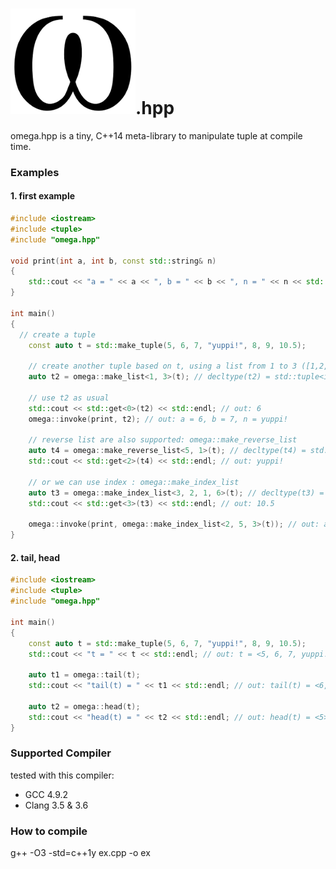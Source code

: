 # ![omega](/images/omega.png).hpp
omega.hpp is a tiny, C++14 meta-library to manipulate tuple at compile time.

### Examples

#### 1. first example
```cpp
#include <iostream>
#include <tuple>
#include "omega.hpp"

void print(int a, int b, const std::string& n)
{
	std::cout << "a = " << a << ", b = " << b << ", n = " << n << std::endl;
}

int main()
{
  // create a tuple
	const auto t = std::make_tuple(5, 6, 7, "yuppi!", 8, 9, 10.5);
	
	// create another tuple based on t, using a list from 1 to 3 ([1,2,3])
	auto t2 = omega::make_list<1, 3>(t); // decltype(t2) = std::tuple<int, int, const char*>
	
	// use t2 as usual
	std::cout << std::get<0>(t2) << std::endl; // out: 6
	omega::invoke(print, t2); // out: a = 6, b = 7, n = yuppi!
	
	// reverse list are also supported: omega::make_reverse_list
	auto t4 = omega::make_reverse_list<5, 1>(t); // decltype(t4) = std::tuple<int, int, const char*, int, int>
	std::cout << std::get<2>(t4) << std::endl; // out: yuppi!
	
	// or we can use index : omega::make_index_list
	auto t3 = omega::make_index_list<3, 2, 1, 6>(t); // decltype(t3) = std::tuple<const char*, int, int, double>
	std::cout << std::get<3>(t3) << std::endl; // out: 10.5
	
	omega::invoke(print, omega::make_index_list<2, 5, 3>(t)); // out: a = 7, b = 9, n = yuppi!
}
```

#### 2. tail, head
```cpp
#include <iostream>
#include <tuple>
#include "omega.hpp"

int main()
{
	const auto t = std::make_tuple(5, 6, 7, "yuppi!", 8, 9, 10.5);
	std::cout << "t = " << t << std::endl; // out: t = <5, 6, 7, yuppi!, 8, 9, 10.5>
	
	auto t1 = omega::tail(t);
	std::cout << "tail(t) = " << t1 << std::endl; // out: tail(t) = <6, 7, yuppi!, 8, 9, 10.5>

	auto t2 = omega::head(t);
	std::cout << "head(t) = " << t2 << std::endl; // out: head(t) = <5>
}
```

### Supported Compiler
tested with this compiler:
 - GCC 4.9.2
 - Clang 3.5 & 3.6

### How to compile

g++ -O3 -std=c++1y ex.cpp -o ex
